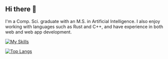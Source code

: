 ## Hi there 👋

I'm a Comp. Sci. graduate with an M.S. in Artificial Intelligence. I also enjoy working with languages such as Rust and C++, and have experience in both web and web app development.

[![My Skills](https://skillicons.dev/icons?i=nix,linux,neovim,bash,python,anaconda,mysql,rust,cpp,java,react,html,css,js&perline=7)](https://skillicons.dev)

[![Top Langs](https://github-readme-stats.vercel.app/api/top-langs/?username=kog-13&layout=compact&bg_color=00000000&border_color=00000000&text_color=fff)](https://github.com/KOG-13/github-readme-stats)
<!--
**KOG-13/KOG-13** is a ✨ _special_ ✨ repository because its `README.md` (this file) appears on your GitHub profile.

Here are some ideas to get you started:

- 🔭 I’m currently working on ...
- 🌱 I’m currently learning ...
- 👯 I’m looking to collaborate on ...
- 🤔 I’m looking for help with ...
- 💬 Ask me about ...
- 📫 How to reach me: ...
- 😄 Pronouns: ...
- ⚡ Fun fact: ...
-->
